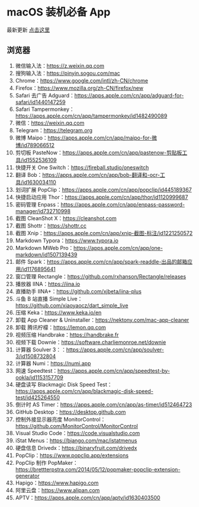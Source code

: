 # macOS 装机必备 App

最新更新 [点击这里](https://ssnhd.com/2022/08/27/mac-app/)

## 浏览器
1. 微信输入法：https://z.weixin.qq.com
2. 搜狗输入法：https://pinyin.sogou.com/mac
3. Chrome：https://www.google.com/intl/zh-CN/chrome
4. Firefox：https://www.mozilla.org/zh-CN/firefox/new
5. Safari 去广告 Adguard：https://apps.apple.com/cn/app/adguard-for-safari/id1440147259
6. Safari Tampermonkey：https://apps.apple.com/cn/app/tampermonkey/id1482490089
7. 微信：https://weixin.qq.com
8. Telegram：https://telegram.org
9. 微博 Maipo：https://apps.apple.com/cn/app/maipo-for-微博/id789066512
10. 剪切板 PasteNow：https://apps.apple.com/cn/app/pastenow-剪贴板工具/id1552536109
11. 快捷开关 One Switch：https://fireball.studio/oneswitch
12. 翻译 Bob：https://apps.apple.com/cn/app/bob-翻译和-ocr-工具/id1630034110
13. 划词扩展 PopClip：https://apps.apple.com/cn/app/popclip/id445189367
14. 快捷启动应用 Thor：https://apps.apple.com/cn/app/thor/id1120999687
15. 密码管理 Enpass：https://apps.apple.com/cn/app/enpass-password-manager/id732710998
16. 截图 CleanShot X：https://cleanshot.com
17. 截图 Shottr：https://shottr.cc
18. 截图 Xnip：https://apps.apple.com/cn/app/xnip-截图-标注/id1221250572
19. Markdown Typora：https://www.typora.io
20. Markdown MWeb Pro：https://apps.apple.com/cn/app/one-markdown/id1507139439
21. 邮件 Spark：https://apps.apple.com/cn/app/spark-readdle-出品的邮箱应用/id1176895641
22. 窗口管理 Rectangle：https://github.com/rxhanson/Rectangle/releases
23. 播放器 IINA：https://iina.io
24. 直播助手 IINA+：https://github.com/xjbeta/iina-plus
25. 斗鱼 B 站直播 Simple Live：https://github.com/xiaoyaocz/dart_simple_live
26. 压缩 Keka：https://www.keka.io/en
27. 卸载 App Cleaner & Uninstaller：https://nektony.com/mac-app-cleaner
28. 卸载 腾讯柠檬：https://lemon.qq.com
29. 视频压缩 Handbrake：https://handbrake.fr
30. 视频下载 Downie：https://software.charliemonroe.net/downie
31. 计算器 Soulver 3：：https://apps.apple.com/cn/app/soulver-3/id1508732804
32. 计算器 Numi：https://numi.app
33. 网速 Speedtest：https://apps.apple.com/cn/app/speedtest-by-ookla/id1153157709
34. 硬盘读写 Blackmagic Disk Speed Test：https://apps.apple.com/cn/app/blackmagic-disk-speed-test/id425264550
35. 倒计时 AS Timer：https://apps.apple.com/cn/app/as-timer/id512464723
36. GitHub Desktop：https://desktop.github.com
37. 控制外接显示器亮度 MonitorControl：https://github.com/MonitorControl/MonitorControl
38. Visual Studio Code：https://code.visualstudio.com
39. iStat Menus：https://bjango.com/mac/istatmenus
40. 硬盘信息 Drivedx：https://binaryfruit.com/drivedx
41. PopClip：https://www.popclip.app/extensions
42. PopClip 制作 PopMaker：https://brettterpstra.com/2014/05/12/popmaker-popclip-extension-generator
43. Hapigo：https://www.hapigo.com
44. 阿里云盘：https://www.alipan.com
45. APTV：https://apps.apple.com/cn/app/aptv/id1630403500